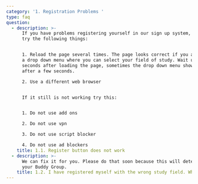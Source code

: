 ```yaml
---
category: '1. Registration Problems '
type: faq
question:
  - description: >-
      If you have problems registering yourself in our sign up system, please
      try the following things:


      1. Reload the page several times. The page looks correct if you also have
      a drop down menu where you can select your field of study. Wait up to 30
      seconds after loading the page, sometimes the drop down menu shows up
      after a few seconds.

      2. Use a different web browser


      If it still is not working try this:


      1. Do not use add ons

      2. Do not use vpn

      3. Do not use script blocker

      4. Do not use ad blockers
    title: 1.1. Register button does not work
  - description: >-
      We can fix it for you. Please do that soon because this will determine
      your Buddy Group.
    title: 1.2. I have registered myself with the wrong study field. What can I do?
---
```


